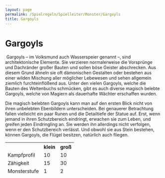```yaml
---
layout: page
permalink: /Spielregeln/Spielleiter/Monster/Gargoyls
title: Gargoyls
---
```


# Gargoyls

<img alt="" src="{{ site.baseurl }}/assets/images/monster/nrm/gargoyle.jpg" />
Gargoyls &ndash; im Volksmund auch Wasserspeier genannt &ndash;, sind architektonische Elemente. Sie verzieren normalerweise die Vorsprünge und Dachränder großer Bauten und sollen böse Geister abschrecken. Aus diesem Grund ähneln sie oft dämonischen Gestalten oder bestehen aus einer wilden Mischung aller möglicher Lebewesen und sehen allgemein ziemlich furchteinflößend aus. Unter den vielen Gargoyls, welche die Bauten des Weltenbuchs schmücken, gibt es auch diverse magisch belebte Gargoyls, welche von Magiern als dauerhafte Wächter erschaffen wurden.

Die magisch belebten Gargoyls kann man auf den ersten Blick nicht von ihren unbelebten Ebenbildern unterscheiden. Bei genauerer Betrachtung fallen vielleicht ein paar Runen und die Detailtiefe der Statue auf. Erst, wenn jemand in ihren Schutzbereich eindringt, erwachen sie zum Leben, und greifen jeden Eindringling an. Sie werden ihn allerdings nicht verfolgen, wenn er den Schutzbereich verlässt. Und obwohl sie aus Stein bestehen, können Gargoyls, die Flügel besitzen, natürlich auch fliegen.

<table>
<thead>
<tr><th> </th><th>klein</th><th>groß</th></tr>
<tr><td>Kampfprofil</td><td>10</td><td>10</td></tr>
<tr><td>Zähigkeit</td><td>15</td><td>30</td></tr>
<tr><td>Monsterstufe</td><td>1</td><td>2</td></tr>
</thead>
</table>
